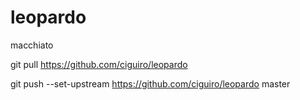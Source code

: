 # leopardo
macchiato


git pull https://github.com/ciguiro/leopardo


git push --set-upstream https://github.com/ciguiro/leopardo master


